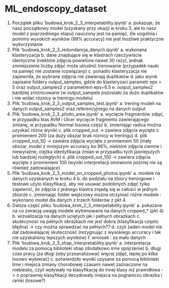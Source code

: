 # ML_endoscopy_dataset

1. Początek pliku 'budowa_krok_2_3_interpetability.ipynb' 
    a. pokazuje, że nasz początkowy model (uzyskany przy okazji w kroku 3, ale to nasz model z poprzedniego etapu) nauczony jest na pamięć, źle uogólnia i pomimo wysokich wyników (99% accuracy) nie jest możliwe praktyczne wykorzystanie
2. Plik 'budowa_krok_2_3_redundancja_danych.ipynb' 
    a. wykonana klasteryzacja
    b. dane znajdujące się w klastrach rzeczywiście identyczne (niektóre zdjęcia powielone nawet 30 razy), jednak zmniejszenie liczby zdjęć może utrudnić trenowanie (przypadek nauki na pamięć nie zostanie rozwiązany)
    c.  ponadto klasteryzacja nie zapewniła, że wybrane zdjęcia nie zawierają duplikatów
    d. jako wynik zapisane foldery output_samples, gdzie do klasteryzaci parametr eps = 5 oraz output_samples2 z parametrem eps=6.5
    e. output_samples2 bardziej zróżnicowane (w output_sampels pozostało za dużo duplikatów i nie widać róznicy w treningu modelu)
3. Plik 'budowa_krok_2_3_output_samples_test.ipynb'
    a. trening modeli na danych output_samples2 oraz referencyjnego na danych output
4. Plik 'budowa_krok_2_3_photo_area.ipynb'
    a. wycięcie fragmentów zdjęć, w przypadku klas AVM i Ulcer wycięcie fragmentu zawierającego zmianę, w przypadku Normal losowa część
    b. zmieniając radius można uzyskać różne wyniki
    c. plik cropped_out -> zawiera zdjęcia wycięte z promieniem 200 (za duży obszar brak róznicy w treningu)
    d. plik cropped_out_50 -> zawiera zdjęcia wycięte z promieniem 50 (mały obszar, model z mniejszym accuracy bo 96%, niektóre zdjęcia ciemne i niewyraźne, ciężka identyfikacja zmian w przypadku tych jaśniejszych lub bardziej rozległych)
    e.  plik cropped_out_100 -> zawiera zdjęcia wycięte z promieniem 100 (wyniki interpretacji omówione później nie są również zadowalające)
5. Plik 'budowa_krok_2_3_model_on_cropped_photos.ipynb'
    a. modele na danych uzyskanych w kroku 4
    b. do podziału na zbiory treningowe i testowe użyto klasyfikacji, aby nie usuwać podobnych zdjęć tylko zapewnić, że zdjęcia z jednego klastra znjadą się w całości w jednym zbiorze
    c. zmieniając folder wejściowy można otrzymać różne modele : wykonano model dla danych z trzech folderów z pkt 4.
6. Dalsza część pliku 'budowa_krok_2_3_interpetability.ipynb'
    a. pokazane na co zwracją uwagę modele wytrenowane na danych cropped_* (pkt 4) 
    b. wizualizacja na danych uciętych jak i pełnych obrazkach
    c. skuteczność na pełnych obrazkach nie jest dobra (klasyfikacja często błędna) -> czy można sprawdzać na pełnych??
    d. czyli żaden model nie dał zadowalającej skuteczność (rezygnując z wysokiego accuracy i tak nie uzyskaliśmy lepszych wyników)
    f. wniosek : za mało danych
7. Plik 'budowa_krok_2_3_shap_interpretability.ipynb'
    a. interpretacja modelu za pomocą biblioteki shap (dodatkowo inne spojrzenie)
    b. długi czas pracy (za długi żeby przeanalizować więcej zdjęć, lepiej po kilka losowo wybierać)
    c. potwierdziło wyniki uzysane za pomocą biblioteki lime i miejsca zmiany chorobowej czasami nawet zaznaczone na niebiesko, czyli wpływały na klasyfikację do innej klasy niż prawidłowa -> o poprawnej klasyfikacji decydowały miejsca na pograniczu obrazka i ramki (losowe?)